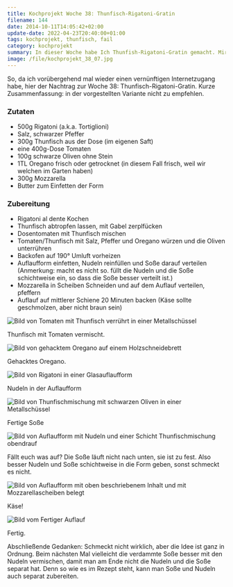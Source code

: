 ```yaml
---
title: Kochprojekt Woche 38: Thunfisch-Rigatoni-Gratin
filename: 144
date: 2014-10-11T14:05:42+02:00
update-date: 2022-04-23T20:40:00+01:00
tags: kochprojekt, thunfisch, fail
category: kochprojekt
summary: In dieser Woche habe Ich Thunfish-Rigatoni-Gratin gemacht. Mir hat es nicht geschmeckt.
image: /file/kochprojekt_38_07.jpg
---
```


So, da ich vorübergehend mal wieder einen vernünftigen Internetzugang habe, hier der Nachtrag zur Woche 38: Thunfisch-Rigatoni-Gratin.
Kurze Zusammenfassung: in der vorgestellten Variante nicht zu empfehlen.

### Zutaten

- 500g Rigatoni (a.k.a. Tortiglioni)
- Salz, schwarzer Pfeffer
- 300g Thunfisch aus der Dose (im eigenen Saft)
- eine 400g-Dose Tomaten
- 100g schwarze Oliven ohne Stein
- 1TL Oregano frisch oder getrocknet (in diesem Fall frisch, weil wir welchen im Garten haben)
- 300g Mozzarella
- Butter zum Einfetten der Form

### Zubereitung

- Rigatoni al dente Kochen
- Thunfisch abtropfen lassen, mit Gabel zerplfücken
- Dosentomaten mit Thunfisch mischen
- Tomaten/Thunfisch mit Salz, Pfeffer und Oregano würzen und die Oliven unterrühren
- Backofen auf 190° Umluft vorheizen
- Auflaufform einfetten, Nudeln reinfüllen und Soße darauf verteilen (Anmerkung: macht es nicht so. füllt die Nudeln und die Soße schichtweise ein, so dass die Soße besser verteilt ist.)
- Mozzarella in Scheiben Schneiden und auf dem Auflauf verteilen, pfeffern
- Auflauf auf mittlerer Schiene 20 Minuten backen (Käse sollte geschmolzen, aber nicht braun sein)

![Bild von Tomaten mit Thunfisch verrührt in einer Metallschüssel](/file/kochprojekt_38_01.jpg)

Thunfisch mit Tomaten vermischt.

![Bild von gehacktem Oregano auf einem Holzschneidebrett](/file/kochprojekt_38_02.jpg)

Gehacktes Oregano.

![Bild von Rigatoni in einer Glasauflaufform](/file/kochprojekt_38_03.jpg)

Nudeln in der Auflaufform

![Bild von Thunfischmischung mit schwarzen Oliven in einer Metallschüssel](/file/kochprojekt_38_04.jpg)

Fertige Soße

![Bild von Auflaufform mit Nudeln und einer Schicht Thunfischmischung obendrauf](/file/kochprojekt_38_05.jpg)

Fällt euch was auf? Die Soße läuft nicht nach unten, sie ist zu fest. Also besser Nudeln und Soße schichtweise in die Form geben, sonst schmeckt es nicht.

![Bild von Auflaufform mit oben beschriebenem Inhalt und mit Mozzarellascheiben belegt](/file/kochprojekt_38_06.jpg)

Käse!

![Bild vom Fertiger Auflauf](/file/kochprojekt_38_07.jpg)

Fertig.

Abschließende Gedanken: Schmeckt nicht wirklich, aber die Idee ist ganz in Ordnung. Beim nächsten Mal vielleicht die verdammte Soße besser mit den Nudeln vermischen, damit man am Ende nicht die Nudeln und die Soße separat hat. Denn so wie es im Rezept steht, kann man Soße und Nudeln auch separat zubereiten.
